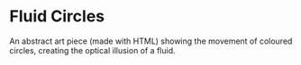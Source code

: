 # Fluid Circles

An abstract art piece (made with HTML) showing the movement of coloured circles, creating the optical illusion of a fluid.
